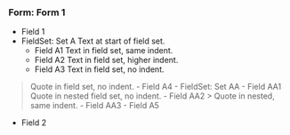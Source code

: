 ### Form: Form 1

- Field 1
- FieldSet: Set A
Text at start of field set.
	- Field A1
	Text in field set, same indent.
	- Field A2
		Text in field set, higher indent.
	- Field A3
Text in field set, no indent.
> Quote in field set, no indent.
	- Field A4
	- FieldSet: Set AA
		- Field AA1
> Quote in nested field set, no indent.
		- Field AA2
		> Quote in nested, same indent.
		- Field AA3
	- Field A5
- Field 2
